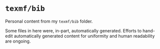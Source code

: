 # `texmf/bib`

Personal content from my `texmf/bib` folder.

Some files in here were, in-part, automatically generated. Efforts to hand-edit
automatically generated content for uniformity and human readability are
ongoing.